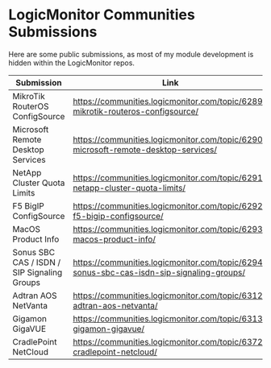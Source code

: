 # LogicMonitor Communities Submissions

Here are some public submissions, as most of my module development is hidden within the LogicMonitor repos.

| Submission                        	| Link                                                                               	|
|-----------------------------------	|------------------------------------------------------------------------------------	|
| MikroTik RouterOS ConfigSource    	| https://communities.logicmonitor.com/topic/6289-mikrotik-routeros-configsource/    	|
| Microsoft Remote Desktop Services 	| https://communities.logicmonitor.com/topic/6290-microsoft-remote-desktop-services/ 	|
| NetApp Cluster Quota Limits       	| https://communities.logicmonitor.com/topic/6291-netapp-cluster-quota-limits/       	|
| F5 BigIP ConfigSource             	| https://communities.logicmonitor.com/topic/6292-f5-bigip-configsource/             	|
| MacOS Product Info                	| https://communities.logicmonitor.com/topic/6293-macos-product-info/                	|
| Sonus SBC CAS / ISDN / SIP Signaling Groups 	|   https://communities.logicmonitor.com/topic/6294-sonus-sbc-cas-isdn-sip-signaling-groups/ |
| Adtran AOS NetVanta 	|   https://communities.logicmonitor.com/topic/6312-adtran-aos-netvanta/ |
| Gigamon GigaVUE 	|   https://communities.logicmonitor.com/topic/6313-gigamon-gigavue/ |
| CradlePoint NetCloud 	|   https://communities.logicmonitor.com/topic/6372-cradlepoint-netcloud/ |
